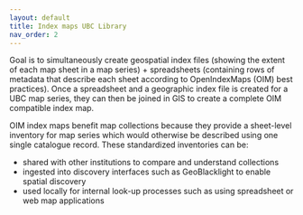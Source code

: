 ```yaml
---
layout: default
title: Index maps UBC Library
nav_order: 2
---
```

Goal is to simultaneously create geospatial index files (showing the extent of each map sheet in a map series) + spreadsheets (containing rows of metadata that describe each sheet according to OpenIndexMaps (OIM) best practices). Once a spreadsheet and a geographic index file is created for a UBC map series, they can then be joined in GIS to create a complete OIM compatible index map.

OIM index maps benefit map collections because they provide a sheet-level inventory for map series which would otherwise be described using one single catalogue record. These standardized inventories can be:

- shared with other institutions to compare and understand collections
- ingested into discovery interfaces such as GeoBlacklight to enable spatial discovery
- used locally for internal look-up processes such as using spreadsheet or web map applications
